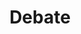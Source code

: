 ---
title: Debate
crosslinks:
- changemyview
- Pyongyang
- IAmA
- PoliticalDiscussion
- exjw
- James
- xkcd
- lincolndouglas
- gue
- Military
- flatearth
- sex
---